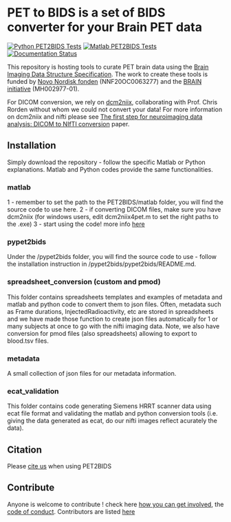 # PET to BIDS is a set of BIDS converter for your Brain PET data

[![Python PET2BIDS Tests](https://github.com/openneuropet/PET2BIDS/actions/workflows/setup_and_cli_test_posix.yaml/badge.svg)](https://github.com/openneuropet/PET2BIDS/actions/workflows/setup_and_cli_test_posix.yaml) [![Matlab PET2BIDS Tests](https://github.com/openneuropet/PET2BIDS/actions/workflows/matlab.yaml/badge.svg)](https://github.com/openneuropet/PET2BIDS/actions/workflows/matlab.yaml) [![Documentation Status](https://readthedocs.org/projects/pet2bids/badge/?version=latest)](https://pet2bids.readthedocs.io/en/latest/?badge=latest)

This repository is hosting tools to curate PET brain data using the [Brain Imaging Data Structure Specification](https://bids-specification.readthedocs.io/en/stable/04-modality-specific-files/09-positron-emission-tomography.html). The work to create these tools is funded by [Novo Nordisk fonden](https://novonordiskfonden.dk/en/) (NNF20OC0063277) and the [BRAIN initiative](https://braininitiative.nih.gov/) (MH002977-01).

For DICOM conversion, we rely on [dcm2niix](https://www.nitrc.org/plugins/mwiki/index.php/dcm2nii:MainPage), collaborating with Prof. Chris Rorden without whom we could not convert your data! For more information on dcm2niix and nifti please see [The first step for neuroimaging data analysis: DICOM to NIfTI conversion](https://www.ncbi.nlm.nih.gov/pubmed/26945974) paper.

## Installation

Simply download the repository - follow the specific Matlab or Python explanations. Matlab and Python codes provide the same functionalities.

### matlab

1 - remember to set the path to the PET2BIDS/matlab folder, you will find the source code to use here.
2 - if converting DICOM files, make sure you have dcm2niix (for windows users, edit dcm2niix4pet.m to set the right paths to the .exe)
3 - start using the code! more info [here](https://github.com/openneuropet/PET2BIDS/tree/main/matlab#readme)

### pypet2bids

Under the /pypet2bids folder,  you will find the source code to use - follow the installation instruction in /pypet2bids/pypet2bids/README.md.

### spreadsheet_conversion (custom and pmod)

This folder contains spreadsheets templates and examples of metadata and matlab and python code to convert them to json files. Often, metadata such as Frame durations, InjectedRadioactivity, etc are stored in spreadsheets and we have made those function to create json files automatically for 1 or many subjects at once to go with the nifti imaging data. Note, we also have conversion for pmod files (also spreadsheets) allowing to export to blood.tsv files.

### metadata

A small collection of json files for our metadata information. 

### ecat_validation

This folder contains code generating Siemens HRRT scanner data using ecat file format and validating the matlab and python conversion tools (i.e. giving the data generated as ecat, do our nifti images reflect acurately the data).

## Citation 

Please [cite us](CITATION.cff) when using PET2BIDS

## Contribute

Anyone is welcome to contribute ! check here [how you can get involved](contributing.md), the [code of conduct](code_of_conduct.md). Contributors are listed [here](contributors.md)
